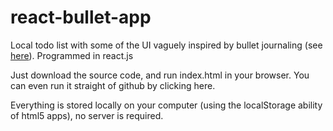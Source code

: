 react-bullet-app
================

Local todo list with some of the UI vaguely inspired by bullet journaling (see [here](http://bulletjournal.com/)). 
Programmed in react.js


Just download the source code, and run index.html in your browser. You can even run it straight of github by clicking here.

Everything is stored locally on your computer (using the localStorage ability of html5 apps), no server is required.

